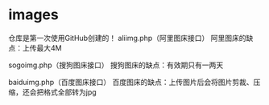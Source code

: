# images 
仓库是第一次使用GitHub创建的！
aliimg.php（阿里图床接口）
阿里图床的缺点：上传最大4M

sogoimg.php（搜狗图床接口）
搜狗图床的缺点：有效期只有一两天

baiduimg.php（百度图床接口）
百度图床的缺点：上传图片后会将图片剪裁、压缩，还会把格式全部转为jpg
